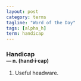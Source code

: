 ```yaml
---
layout: post
category: terms
tagline: "Word of the Day"
tags: [alpha_h]
term: handicap
---
```


<h3>Handicap<br/> <small>&mdash; n. (hand<span>&middot;</span>i<span>&middot;</span>cap)</small></h3>
<p><ol><li>Useful headware.</li>
</ol></p>
